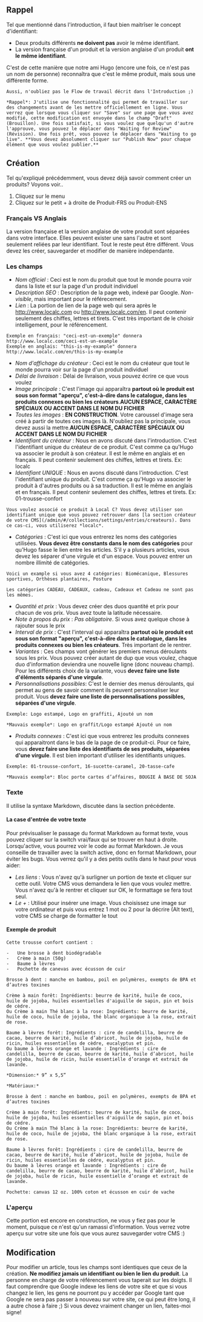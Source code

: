 ## Rappel

Tel que mentionné dans l'introduction, il faut bien maitrîser le concept d'identifiant:

- Deux produits différents **ne doivent pas** avoir le même identifiant.
- La version française d'un produit et la version anglaise d'un produit **ont le même identifiant**.

C'est de cette manière que notre ami Hugo (encore une fois, ce n'est pas un nom de personne) reconnaîtra que c'est le même produit, mais sous une différente forme.

```hint|directive
Aussi, n'oubliez pas le Flow de travail décrit dans l'Introduction ;)

*Rappel*: J'utilise une fonctionnalité qui permet de travailler sur des changements avant de les mettre officiellement en ligne. Vous verrez que lorsque vous cliquer sur "Save" sur une page que vous avez modifié, cette modification est envoyée dans le champ "Draft" (Brouillon). Une fois satisfait, si vous voulez que quelqu'un d'autre l'approuve, vous pouvez le déplacer dans "Waiting for Review" (Révision). Une fois prêt, vous pouvez le déplacer dans "Waiting to go live". **Vous devez absolument cliquer sur "Publish Now" pour chaque élément que vous voulez publier.**
```

## Création

Tel qu'expliqué précédemment, vous devez déjà savoir comment créer un produits? Voyons voir..

1. Cliquez sur le menu
2. Cliquez sur le petit + à droite de Produit-FRS ou Produit-ENS

### Français VS Anglais

La version française et la version anglaise de votre produit sont séparées dans votre interface. Elles peuvent exister une sans l'autre et sont seulement reliées par leur identifiant. Tout le reste peut être différent. Vous devez les créer, sauvegarder et modifier de manière indépendante.

### Les champs

- *Nom officiel* : Ceci est le nom du produit que tout le monde pourra voir dans la liste et sur la page d'un produit individuel
- *Description SEO* : Description de la page web, indexé par Google. *Non-visible*, mais important pour le référecement.
- *Lien* : La portion de lien de la page web qui sera après le http://www.localc.com ou http://www.localc.com/en. Il peut contenir seulement des chiffes, lettres et tirets. C'est très important de le choisir intelligement, pour le référencement. 

```hint|directive
Exemple en français: "ceci-est-un-exemple" donnera http://www.localc.com/ceci-est-un-example
Exemple en anglais: "this-is-my-example" donnera http://www.localc.com/en/this-is-my-example
```

- *Nom d'affichage du créateur* : Ceci est le nom du créateur que tout le monde pourra voir sur la page d'un produit individuel
- *Délai de livraison* : Délai de livraison, vous pouvez écrire ce que vous voulez
- *Image principale* : C'est l'image qui apparaîtra **partout où le produit est sous son format "aperçu", c'est-à-dire dans le catalogue, dans les produits connexes ou bien les créateurs**.**AUCUN ESPACE, CARACTÈRE SPÉCIAUX OU ACCENT DANS LE NOM DU FICHIER**
- *Toutes les images* : **EN CONSTRUCTION**. Votre caroussel d'image sera créé à partir de toutes ces images là. N'oubliez pas la principale, vous devez aussi la mettre.**AUCUN ESPACE, CARACTÈRE SPÉCIAUX OU ACCENT DANS LE NOM DU FICHIER**
- *Identifiant du créateur* : Nous en avons discuté dans l'introduction. C'est l'identifiant unique du créateur de ce produit. C'est comme ça qu'Hugo va associer le produit à son créateur. Il est le même en anglais et en français. Il peut contenir seulement des chiffes, lettres et tirets. Ex: localc
- *Identifiant UNIQUE* : Nous en avons discuté dans l'introduction. C'est l'identifiant unique du produit. C'est comme ça qu'Hugo va associer le produit à d'autres produits ou à sa traduction. Il est le même en anglais et en français. Il peut contenir seulement des chiffes, lettres et tirets. Ex: 01-trousse-confort

```hint|directive
Vous voulez associé ce produit à Local C? Vous devez utiliser son identifiant unique que vous pouvez retrouver dans [la section créateur de votre CMS](/admin/#/collections/settings/entries/createurs). Dans ce cas-ci, vous utiliserez *localc*.
```

- *Catégories* : C'est ici que vous entrerez les noms des catégories utilisées. **Vous devez être constants dans le nom des catégories** pour qu'Hugo fasse le lien entre les articles. S'il y a plusieurs articles, vous devez les séparer d'une virgule et d'un espace. Vous pouvez entrer un nombre illimité de catégories.

```hint|directive
Voici un example si vous avez 4 catégories: Biomécanique, Blessures sportives, Orthèses plantaires, Posture
```

```hint|warning
Les catégories CADEAU, CADEAUX, cadeau, Cadeaux et Cadeau ne sont pas les mêmes.
```
- *Quantité et prix* : Vous devez créer des duos quantité et prix pour chacun de vos prix. Vous avez toute la latitude nécessaire.
- *Note à propos du prix* : *Pas obligatoire*. Si vous avez quelque chose à rajouter sous le prix
- *Interval de prix* : C'est l'interval qui apparaîtra **partout où le produit est sous son format "aperçu", c'est-à-dire dans le catalogue, dans les produits connexes ou bien les créateurs**. Très important de le rentrer.
- *Variantes* : Ces champs vont générer les premiers menus déroulants sous les prix. Vous pouvez créer autant de dup que vous voulez, chaque duo d'information deviendra une nouvelle ligne (donc nouveau champ). Pour les différents choix de la variante, vous **devez faire une liste d'éléments séparés d'une virgule**.
- *Personnalisations possibles*: C'est le dernier des menus déroulants, qui permet au gens de savoir comment ils peuvent personnaliser leur produit. Vous **devez faire une liste de personnalisations possibles, séparées d'une virgule**.

```hint|directive
Exemple: Logo estampé, Logo en graffiti, Ajouté un nom
```

```hint|warning
*Mauvais exemple*: Logo en graffit/Logo estampé Ajouté un nom
```

- *Produits connexes* : C'est ici que vous entrerez les produits connexes qui apparaitront dans le bas de la page de ce produit-ci. Pour ce faire, vous **devez faire une liste des identifiants de ses produits, séparées d'une virgule**. Il est bien important d'utiliser les identifiants uniques.

```hint|directive
Exemple: 01-trousse-confort, 16-sucette-caramel, 20-tasse-cafe
```

```hint|warning
*Mauvais exemple*: Bloc porte cartes d’affaires, BOUGIE À BASE DE SOJA
```

### Texte

Il utilise la syntaxe Markdown, discutée dans la section précédente.

#### La case d'entrée de votre texte

Pour prévisualiser le passage du format Markdown au format texte, vous pouvez cliquer sur la switch vrai/faux qui se trouver en haut à droite. Lorsqu'active, vous pourrez voir le code au format Markdown. Je vous conseille de travailler avec la switch active, donc en format Markdown, pour éviter les bugs. Vous verrez qu'il y a des petits outils dans le haut pour vous aider:

- *Les liens* : Vous n'avez qu'à surligner un portion de texte et cliquer sur cette outil. Votre CMS vous demandera le lien que vous voulez mettre. Vous n'avez qu'à le rentrer et cliquer sur OK, le formattage se fera tout seul.
- *Le +* : Utilisé pour insérer une image. Vous choisissez une image sur votre ordinateur et puis vous entrez 1 mot ou 2 pour la décrire (Alt text), votre CMS se charge de formatter le tout

#### Exemple de produit

```
Cette trousse confort contient :

-   Une brosse à dent biodégradable 
-   Crème à main (50g)
-   Baume à lèvres
-   Pochette de canevas avec écusson de cuir 
 
Brosse à dent : manche en bambou, poil en polymères, exempts de BPA et d’autres toxines 
 
Crème à main forêt: Ingrédients: beurre de karité, huile de coco, huile de jojoba, huiles essentielles d'aiguille de sapin, pin et bois de cèdre.
Ou Crème à main Thé blanc à la rose: Ingrédients: beurre de karité, huile de coco, huile de jojoba, thé blanc organique à la rose, extrait de rose.
 
Baume à lèvres forêt: Ingrédients : cire de candelilla, beurre de cacao, beurre de karité, huile d’abricot, huile de jojoba, huile de ricin, huiles essentielles de cèdre, eucalyptus et pin.
Ou baume à lèvres orange et lavande : Ingrédients : cire de candelilla, beurre de cacao, beurre de karité, huile d’abricot, huile de jojoba, huile de ricin, huile essentielle d’orange et extrait de lavande.

*Dimension:* 9” x 5,5”

*Matériaux:*
 
Brosse à dent : manche en bambou, poil en polymères, exempts de BPA et d’autres toxines 
 
Crème à main forêt: Ingrédients: beurre de karité, huile de coco, huile de jojoba, huiles essentielles d'aiguille de sapin, pin et bois de cèdre.
Ou Crème à main Thé blanc à la rose: Ingrédients: beurre de karité, huile de coco, huile de jojoba, thé blanc organique à la rose, extrait de rose.
 
Baume à lèvres forêt: Ingrédients : cire de candelilla, beurre de cacao, beurre de karité, huile d’abricot, huile de jojoba, huile de ricin, huiles essentielles de cèdre, eucalyptus et pin.
Ou baume à lèvres orange et lavande : Ingrédients : cire de candelilla, beurre de cacao, beurre de karité, huile d’abricot, huile de jojoba, huile de ricin, huile essentielle d’orange et extrait de lavande.
 
Pochette: canvas 12 oz. 100% coton et écusson en cuir de vache
```

### L'aperçu

Cette portion est encore en construction, ne vous y fiez pas pour le moment, puisque ce n'est qu'un ramassi d'information. Vous verrez votre aperçu sur votre site une fois que vous aurez sauvegarder votre CMS :)

## Modification

Pour modifier un article, tous les champs sont identiques que ceux de la création. **Ne modifiez jamais un identifiant ou bien le lien du produit**. La personne en charge de votre référencement vous taperait sur les doigts. Il faut comprendre que Google indexe les liens de votre site et que si vous changez le lien, les gens ne pourront pu y accéder par Google tant que Google ne sera pas passer à nouveau sur votre site, ce qui peut être long, il a autre chose à faire ;) Si vous devez vraiment changer un lien, faites-moi signe!